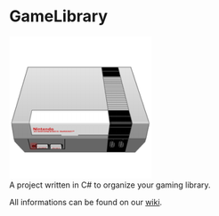 # GameLibrary
![project icon](https://github.com/LouisRichard/GameLibrary/blob/Sprint1/Documentation/assets/NintendoIcon.png)  
A project written in C# to organize your gaming library.

All informations can be found on our [wiki](https://github.com/LouisRichard/GameLibrary/wiki).
